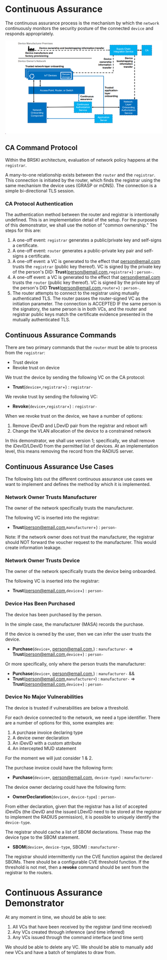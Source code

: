 # Continuous Assurance

The continuous assurance process is the mechanism by which the `network` continuously monitors the security posture of the connected `device` and responds appropriately.

![Continuous Assurance Process](image-20240108100831524.png)

## CA Command Protocol

Within the BRSKI architecture, evaluation of network policy happens at the `registrar`.

A many-to-one relationship exists between the `router` and the `registrar`. This connection is initiated by the router, which finds the registrar using the same mechanism the device uses (GRASP or mDNS). The connection is a simple bi-directional TLS session.

### CA Protocol Authentication

The authentication method between the router and registrar is intentionally undefined. This is an implementation detail of the setup. For the purposes of this demonstrator, we shall use the notion of "common ownership." The steps for this are:

1. A one-off event: `registrar` generates a public/private key and self-signs a certificate.
2. A one-off event: `router` generates a public-private key pair and self-signs a certificate.
3. A one-off event: a VC is generated to the effect that person@email.com trusts the `registrar` (public key thereof). VC is signed by the private key of the person's DID: **Trust**(person@email.com,`registrar`+) : `person-`.
4. A one-off event: a VC is generated to the effect that person@email.com trusts the `router` (public key thereof). VC is signed by the private key of the person's DID **Trust**(person@email.com,`router`+) : `person-`.
5. The router attempts to connect to the registrar using mutually authenticated TLS. The router passes the router-signed VC as the initiation parameter. The connection is ACCEPTED IF the same person is the signatory, the same person is in both VCs, and the router and registrar public keys match the certificate evidence presented in the mutually authenticated TLS.

## Continuous Assurance Commands

There are two primary commands that the `router` must be able to process from the `registrar`:

- Trust device
- Revoke trust on device

We trust the device by sending the following VC on the CA protocol:

- **Trust**(`device+`,`registrar`+) : `registrar-`

We revoke trust by sending the following VC:

- **Revoke**(`device+`,`registrar`+) : `registrar-`

When we revoke trust on the device, we have a number of options:

1. Remove iDevID and LDevID pair from the registrar and reboot wifi
2. Change the VLAN allocation of the device to a constrained network

In this demonstrator, we shall use version 1; specifically, we shall remove the iDevID/LDevID from the permitted list of devices. At an implementation level, this means removing the record from the RADIUS server.

## Continuous Assurance Use Cases

The following lists out the different continuous assurance use cases we want to implement and defines the method by which it is implemented.

### Network Owner Trusts Manufacturer

The owner of the network specifically trusts the manufacturer.

The following VC is inserted into the registrar:

- **Trust**(person@email.com,`manufacturer`+) : `person-`

Note: If the network owner does not trust the manufacturer, the registrar should NOT forward the voucher request to the manufacturer. This would create information leakage.

### Network Owner Trusts Device

The owner of the network specifically trusts the device being onboarded.

The following VC is inserted into the registrar:

- **Trust**(person@email.com,`device`+) : `person-`

### Device Has Been Purchased

The device has been purchased by the person.

In the simple case, the manufacturer (MASA) records the purchase.

If the device is owned by the user, then we can infer the user trusts the device.

- **Purchase**(`device+`, person@email.com,) : `manufacturer-` 
  => **Trust**(person@email.com,`device`+) : `person-`

Or more specifically, only where the person trusts the manufacturer:

- **Purchase**(`device+`, person@email.com,) : `manufacturer-` &&
- **Trust**(person@email.com,`manufacturer+`) : `manufacturer-`
  => **Trust**(person@email.com,`device`+) : `person-`

### Device No Major Vulnerabilities

The device is trusted if vulnerabilities are below a threshold.

For each device connected to the network, we need a type identifier. There are a number of options for this, some examples are:

1. A purchase invoice declaring type
2. A device owner declaration
3. An iDevID with a custom attribute
4. An intercepted MUD statement

For the moment we will just consider 1 & 2.

The purchase invoice could have the following form:

- **Purchase**(`device+`, person@email.com, `device-type`) : `manufacturer-`

The device owner declaring could have the following form:

- **OwnerDeclaration**(`device+`,  `device-type`) : `person-`

From either declaration, given that the registrar has a list of accepted iDevIDs (the iDevID and the issued LDevID need to be stored at the registrar to implement the RADIUS permission), it is possible to uniquely identify the `device-type`.

The registrar should cache a list of SBOM declarations. These map the device type to the SBOM statement.

- **SBOM**(`device+`,  `device-type`, SBOM) : `manufacturer-`

The registrar should intermittently run the CVE function against the declared SBOMs. There should be a configurable CVE threshold function. If the threshold is not met, then a **revoke** command should be sent from the registrar to the routers.

# Continuous Assurance Demonstrator

At any moment in time, we should be able to see:

1. All VCs that have been received by the registrar (and time received)
2. Any VCs created through inference (and time inferred)
3. Any VCs issued through the command interface (and time sent)

We should be able to delete any VC. We should be able to manually add new VCs and have a batch of templates to draw from.
